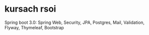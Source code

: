 # kursach rsoi

Spring boot 3.0:
Spring Web, Security, JPA, Postgres, Mail, Validation, Flyway, Thymeleaf, Bootstrap
